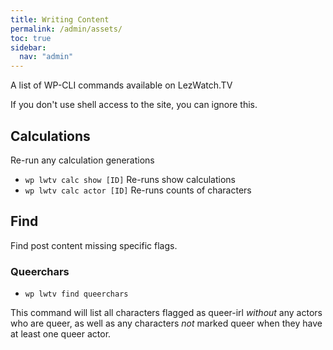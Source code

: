 ```yaml
---
title: Writing Content
permalink: /admin/assets/
toc: true
sidebar:
  nav: "admin"
---
```


A list of WP-CLI commands available on LezWatch.TV

If you don't use shell access to the site, you can ignore this.

## Calculations

Re-run any calculation generations

* `wp lwtv calc show [ID]` Re-runs show calculations
* `wp lwtv calc actor [ID]` Re-runs counts of characters

## Find

Find post content missing specific flags.

### Queerchars

* `wp lwtv find queerchars`

This command will list all characters flagged as queer-irl _without_ any actors who are queer, as well as any characters _not_ marked queer when they have at least one queer actor.
